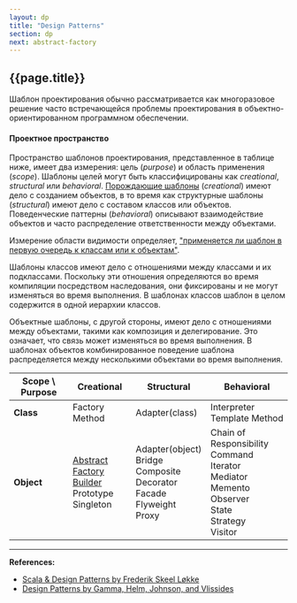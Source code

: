 ```yaml
---
layout: dp
title: "Design Patterns"
section: dp
next: abstract-factory
---
```


## {{page.title}}

Шаблон проектирования обычно рассматривается как многоразовое решение часто встречающейся 
проблемы проектирования в объектно-ориентированном программном обеспечении.

#### Проектное пространство

Пространство шаблонов проектирования, представленное в таблице ниже, имеет два измерения: 
цель (_purpose_) и область применения (_scope_). 
Шаблоны целей могут быть классифицированы как _creational_, _structural_ или _behavioral_.
[Порождающие шаблоны](https://ru.wikipedia.org/wiki/%D0%9F%D0%BE%D1%80%D0%BE%D0%B6%D0%B4%D0%B0%D1%8E%D1%89%D0%B8%D0%B5_%D1%88%D0%B0%D0%B1%D0%BB%D0%BE%D0%BD%D1%8B_%D0%BF%D1%80%D0%BE%D0%B5%D0%BA%D1%82%D0%B8%D1%80%D0%BE%D0%B2%D0%B0%D0%BD%D0%B8%D1%8F)
(_creational_) имеют дело с созданием объектов, 
в то время как структурные шаблоны (_structural_) имеют дело с составом классов или объектов. 
Поведенческие паттерны (_behavioral_) описывают взаимодействие объектов 
и часто распределение ответственности между объектами. 

Измерение области видимости определяет, ["применяется ли шаблон в первую очередь к классам или к объектам"][Design Patterns]. 

Шаблоны классов имеют дело с отношениями между классами и их подклассами. 
Поскольку эти отношения определяются во время компиляции посредством наследования, 
они фиксированы и не могут изменяться во время выполнения. 
В шаблонах классов шаблон в целом содержится в одной иерархии классов.

Объектные шаблоны, с другой стороны, имеют дело с отношениями между объектами, такими как композиция и делегирование. 
Это означает, что связь может изменяться во время выполнения.
В шаблонах объектов комбинированное поведение шаблона распределяется между несколькими объектами во время выполнения.

| **Scope** \ **Purpose** | **Creational**                                                                                                       | **Structural**                                                                                               | **Behavioral**                                                                                                                                    |
|-------------------------|----------------------------------------------------------------------------------------------------------------------|--------------------------------------------------------------------------------------------------------------|---------------------------------------------------------------------------------------------------------------------------------------------------|
| **Class**               | Factory Method                                                                                                       | Adapter(class)                                                                                               | Interpreter <br /> Template Method                                                                                                                |
| **Object**              | [Abstract Factory](@PATTERNS@abstract-factory) <br /> [Builder](@PATTERNS@builder) <br /> Prototype <br /> Singleton | Adapter(object) <br /> Bridge <br /> Composite <br /> Decorator <br /> Facade <br /> Flyweight <br /> Proxy  | Chain of Responsibility <br /> Command <br /> Iterator <br /> Mediator <br /> Memento <br /> Observer <br /> State <br /> Strategy <br /> Visitor |


---

**References:**
- [Scala & Design Patterns by Frederik Skeel Løkke](https://www.scala-lang.org/old/sites/default/files/FrederikThesis.pdf)
- [Design Patterns by Gamma, Helm, Johnson, and Vlissides][Design Patterns]

[Design Patterns]: https://www.amazon.com/Design-Patterns-Elements-Reusable-Object-Oriented/dp/0201633612
